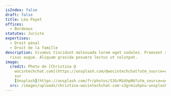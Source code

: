 ```yaml
---
isIndex: false
draft: false
title: Léa Payet
offices:
  - Bordeaux
statutes: Juriste
expertises:
  - Droit pénal
  - Droit de la famille
description: Vivamus tincidunt malesuada lorem eget sodales. Praesent sit amet
  risus augue. Aliquam gravida posuere lectus ut volutpat.
image:
  credit: Photo de [Christina @
    wocintechchat.com](https://unsplash.com/@wocintechchat?utm_source=unsplash&utm_medium=referral&utm_content=creditCopyText)
    sur
    [Unsplash](https://unsplash.com/fr/photos/S3GrMiUhpNU?utm_source=unsplash&utm_medium=referral&utm_content=creditCopyText)
  src: /images/uploads/christina-wocintechchat-com-s3grmiuhpnu-unsplash.jpg
---
```

